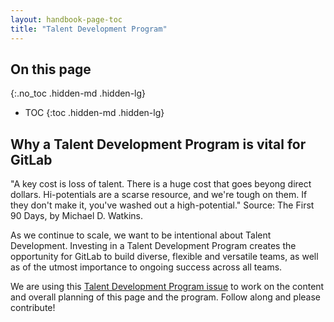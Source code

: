 ```yaml
---
layout: handbook-page-toc
title: "Talent Development Program"
---
```


## On this page
{:.no_toc .hidden-md .hidden-lg}

- TOC
{:toc .hidden-md .hidden-lg}

## Why a Talent Development Program is vital for GitLab

"A key cost is loss of talent. There is a huge cost that goes beyong direct dollars. Hi-potentials are a scarse resource, and we're tough on them. If they don't make it, you've washed out a high-potential." Source: The First 90 Days, by Michael D. Watkins.

As we continue to scale, we want to be intentional about Talent Development. Investing in a Talent Development Program creates the opportunity for GitLab to build diverse, flexible and versatile teams, as well as of the utmost importance to ongoing success across all teams.

We are using this [Talent Development Program issue](https://gitlab.com/gitlab-com/people-group/General/-/issues/719) to work on the content and overall planning of this page and the program. Follow along and please contribute!  




